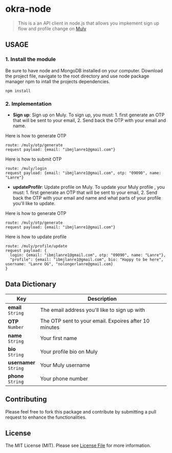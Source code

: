 # okra-node
> This is a an API client in node.js that allows you impkement sign up flow and profile change on [Muly](https://bit.ly/muly-normal-apk) 

## USAGE

### 1. Install the module

Be sure to have node and MongoDB installed on your computer. Download the project file, navigate to the root directory and use node package manager npm to intall the projects dependencies.

```npm install```

### 2. Implementation

* **Sign up**: Sign up on Muly. To sign up, you must: 1. first generate an OTP that will be sent to your email, 2. Send back the OTP with your email and name. 

Here is how to generate OTP
  ```send a POST resquest to 
  route: /muly/otp/generate
  request payload: {email: "ibmjlanre1@gmail.com"}
  ```
Here is how to submit OTP
  ```send a POST resquest to 
  route: /muly/login
  request payload: {email: "ibmjlanre1@gmail.com", otp: "09090", name: "Lanre"}
  ```
* **updateProfilr**: Update profile on Muly. To update your Muly profile , you must: 1. first generate an OTP that will be sent to your email, 2. Send back the OTP with your email and name and what parts of your profile you'll like to update. 

Here is how to generate OTP
  ```send a POST resquest to 
  route: /muly/otp/generate
  request payload: {email: "ibmjlanre1@gmail.com"}
  ```
Here is how to update profile
  ```send a POST resquest to 
  route: /muly/profile/update
  request payload: {
    login: {email: "ibmjlanre1@gmail.com", otp: "09090", name: "Lanre"},
    "profile": {email: "ibmjlanre1@gmail.com", bio: "Happy to be here", username: "Lanre OG", "nolongerlanre@gmail.com}
  }
  ```
## Data Dictionary

Key | Description
---|---
**email**<br>`String`| The email address you'll like to sign up with
**OTP**<br>`Number`| The OTP sent to your email. Expoires after 10 minutes
**name**<br>`String`| Your first name
**bio**<br>`String`| Your profile bio on Muly
**usernamer**<br>`String`| Your Muly username
**phone**<br>`String`| Your phone number



## Contributing

Please feel free to fork this package and contribute by submitting a pull request to enhance the functionalities.

## License

The MIT License (MIT). Please see [License File](LICENSE.md) for more information.
